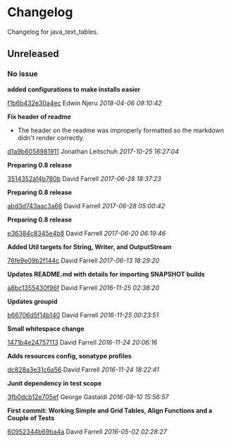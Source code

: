 # Changelog

Changelog for java_text_tables.

## Unreleased
### No issue

**added configurations to make installs easier**


[f1b6b432e30a4ec](https://github.com/ghacupha/java_text_tables/commit/f1b6b432e30a4ec) Edwin Njeru *2018-04-06 09:10:42*

**Fix header of readme**

 * The header on the readme was improperly formatted so the markdown didn&#39;t render correctly.

[d1a9b6058981911](https://github.com/ghacupha/java_text_tables/commit/d1a9b6058981911) Jonathan Leitschuh *2017-10-25 16:27:04*

**Preparing 0.8 release**


[3514352af4b780b](https://github.com/ghacupha/java_text_tables/commit/3514352af4b780b) David Farrell *2017-06-28 18:37:23*

**Preparing 0.8 release**


[abd3d743aac3a66](https://github.com/ghacupha/java_text_tables/commit/abd3d743aac3a66) David Farrell *2017-06-28 05:00:42*

**Preparing 0.8 release**


[e36384c8345e4b8](https://github.com/ghacupha/java_text_tables/commit/e36384c8345e4b8) David Farrell *2017-06-20 06:19:46*

**Added Util targets for String, Writer, and OutputStream**


[76fe9e09b2f144c](https://github.com/ghacupha/java_text_tables/commit/76fe9e09b2f144c) David Farrell *2017-06-13 18:29:20*

**Updates README.md with details for importing SNAPSHOT builds**


[a8bc1355430f96f](https://github.com/ghacupha/java_text_tables/commit/a8bc1355430f96f) David Farrell *2016-11-25 02:38:20*

**Updates groupid**


[b66706d5f14b140](https://github.com/ghacupha/java_text_tables/commit/b66706d5f14b140) David Farrell *2016-11-25 00:23:51*

**Small whitespace change**


[1471b4e24757113](https://github.com/ghacupha/java_text_tables/commit/1471b4e24757113) David Farrell *2016-11-24 20:06:16*

**Adds resources config, sonatype profiles**


[dc828a3e31c6a56](https://github.com/ghacupha/java_text_tables/commit/dc828a3e31c6a56) David Farrell *2016-11-24 18:22:41*

**Junit dependency in test scope**


[3fb0dcb12e705ef](https://github.com/ghacupha/java_text_tables/commit/3fb0dcb12e705ef) George Gastaldi *2016-08-10 15:56:57*

**First commit: Working Simple and Grid Tables, Align Functions and a Couple of Tests**


[60952344b69ba4a](https://github.com/ghacupha/java_text_tables/commit/60952344b69ba4a) David Farrell *2016-05-02 02:28:27*



